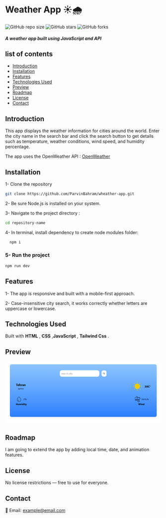 
# Weather App ☀️🌧
![GitHub repo size](https://img.shields.io/github/repo-size/ParvinBahram/wheather-app)
 ![GitHub stars](https://img.shields.io/github/stars/ParvinBahram/wheather-app)
 ![GitHub forks](https://img.shields.io/github/forks/ParvinBahram/wheather-app)

 #### *A weather app built using JavaScript and API*

## list of contents
- [Introduction](#Introduction)
- [Installation](#Installation)
- [Features](#Features)
- [Technologies Used](#Technologies-Used)
- [Preview](#Preview)
- [Roadmap](#Roadmap)
- [License](#License)
- [Contact](#Contact)


## Introduction
 This app displays the weather information for cities around the world. Enter the city name in the search bar and click the search button to get details such as temperature, weather conditions, wind speed, and humidity percentage.

The app uses the OpenWeather API : [ OpenWeather ](https://openweathermap.org)

## Installation
 1- Clone the repository  
  ```bash
  git clone https://github.com/ParvinBahram/wheather-app.git
  ```

 2- Be sure Node.js is installed on your system.


 3- Navigate to the project directory :
```bash 
cd repository-name
```

 4- In terminal, install dependency to create node modules folder:
  ```bash
    npm i
```

### 5- Run the project
```bash
npm run dev 
```

## Features
1- The app is responsive and  built with a mobile-first approach.

2- Case-insensitive city search, it works correctly whether letters are uppercase or lowercase.



## Technologies Used
 Built with **HTML** , **CSS** ,**JavaScript** , **Tailwind Css** .

## Preview
![app image](./assets/images/weather-app.PNG)


## Roadmap
I am going to extend the app by adding local time, date, and animation features.

## License
No license restrictions — free to use for everyone.

## Contact

📧 Email: example@email.com
